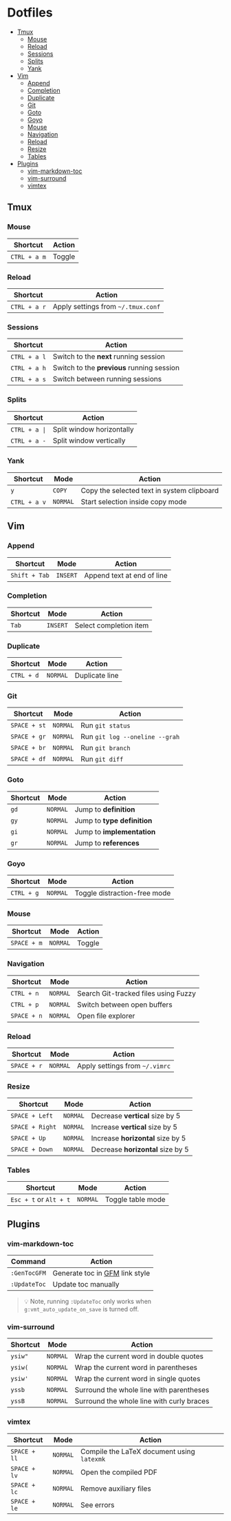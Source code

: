 # Dotfiles

<!-- vim-markdown-toc GFM -->

* [Tmux](#tmux)
    * [Mouse](#mouse)
    * [Reload](#reload)
    * [Sessions](#sessions)
    * [Splits](#splits)
    * [Yank](#yank)
* [Vim](#vim)
    * [Append](#append)
    * [Completion](#completion)
    * [Duplicate](#duplicate)
    * [Git](#git)
    * [Goto](#goto)
    * [Goyo](#goyo)
    * [Mouse](#mouse-1)
    * [Navigation](#navigation)
    * [Reload](#reload-1)
    * [Resize](#resize)
    * [Tables](#tables)
* [Plugins](#plugins)
    * [vim-markdown-toc](#vim-markdown-toc)
    * [vim-surround](#vim-surround)
    * [vimtex](#vimtex)

<!-- vim-markdown-toc -->

## Tmux

### Mouse

| Shortcut                  | Action |
| ------------------------- | ------ |
| `CTRL + a`&nbsp;&nbsp;`m` | Toggle |

### Reload

| Shortcut                  | Action                             |
| ------------------------- | ---------------------------------- |
| `CTRL + a`&nbsp;&nbsp;`r` | Apply settings from `~/.tmux.conf` |

### Sessions

| Shortcut                  | Action                                     |
| ------------------------- | ------------------------------------------ |
| `CTRL + a`&nbsp;&nbsp;`l` | Switch to the **next** running session     |
| `CTRL + a`&nbsp;&nbsp;`h` | Switch to the **previous** running session |
| `CTRL + a`&nbsp;&nbsp;`s` | Switch between running sessions            |

### Splits

| Shortcut                   | Action                    |
| -------------------------- | ------------------------- |
| `CTRL + a`&nbsp;&nbsp;`\|` | Split window horizontally |
| `CTRL + a`&nbsp;&nbsp;`-`  | Split window vertically   |

### Yank

| Shortcut                  | Mode     | Action                                     |
| --------                  | ------   | ------------------------------------------ |
| `y`                       | `COPY`   | Copy the selected text in system clipboard |
| `CTRL + a`&nbsp;&nbsp;`v` | `NORMAL` | Start selection inside copy mode           |

## Vim

### Append

| Shortcut      | Mode     | Action                     |
| ------------- | -------- | -------------------------- |
| `Shift + Tab` | `INSERT` | Append text at end of line |

### Completion

| Shortcut | Mode     | Action                 |
| -------- | -------- | ---------------------- |
| `Tab`    | `INSERT` | Select completion item |

### Duplicate

| Shortcut   | Mode     | Action         |
| ---------- | -------- | -------------- |
| `CTRL + d` | `NORMAL` | Duplicate line |

### Git

| Shortcut     | Mode     | Action                         |
| ------------ | -------- | ------------------------------ |
| `SPACE + st` | `NORMAL` | Run `git status`               |
| `SPACE + gr` | `NORMAL` | Run `git log --oneline --grah` |
| `SPACE + br` | `NORMAL` | Run `git branch`               |
| `SPACE + df` | `NORMAL` | Run `git diff`                 |

### Goto

| Shortcut | Mode     | Action                      |
| -------- | -------- | --------------------------- |
| `gd`     | `NORMAL` | Jump to **definition**      |
| `gy`     | `NORMAL` | Jump to **type definition** |
| `gi`     | `NORMAL` | Jump to **implementation**  |
| `gr`     | `NORMAL` | Jump to **references**      |

### Goyo

| Shortcut   | Mode     | Action                       |
| ---------- | -------- | ---------------------------- |
| `CTRL + g` | `NORMAL` | Toggle distraction-free mode |

### Mouse

| Shortcut    | Mode     | Action |
| ----------- | -------- | ------ |
| `SPACE + m` | `NORMAL` | Toggle |

### Navigation

| Shortcut    | Mode     | Action                               |
| ----------- | -------- | ------------------------------------ |
| `CTRL + n`  | `NORMAL` | Search Git-tracked files using Fuzzy |
| `CTRL + p`  | `NORMAL` | Switch between open buffers          |
| `SPACE + n` | `NORMAL` | Open file explorer                   |

### Reload

| Shortcut    | Mode     | Action                         |
| ----------- | -------- | ------------------------------ |
| `SPACE + r` | `NORMAL` | Apply settings from `~/.vimrc` |

### Resize

| Shortcut        | Mode     | Action                            |
| --------------- | -------- | --------------------------------- |
| `SPACE + Left`  | `NORMAL` | Decrease **vertical** size by 5   |
| `SPACE + Right` | `NORMAL` | Increase **vertical** size by 5   |
| `SPACE + Up`    | `NORMAL` | Increase **horizontal** size by 5 |
| `SPACE + Down`  | `NORMAL` | Decrease **horizontal** size by 5 |

### Tables

| Shortcut               | Mode     | Action            |
| ---------------        | -------- | ----------------- |
| `Esc + t` or `Alt + t` | `NORMAL` | Toggle table mode |

## Plugins

### vim-markdown-toc

| Command      | Action                                |
| ------------ | ------------------------------------- |
| `:GenTocGFM` | Generate toc in [GFM][gfm] link style |
| `:UpdateToc` | Update toc manually                   |

> :bulb: Note, running `:UpdateToc` only works when `g:vmt_auto_update_on_save` is turned off.

### vim-surround

| Shortcut | Mode     | Action                                     |
| -------- | -------- | ------------------------------------------ |
| `ysiw"`  | `NORMAL` | Wrap the current word in double quotes     |
| `ysiw(`  | `NORMAL` | Wrap the current word in parentheses       |
| `ysiw'`  | `NORMAL` | Wrap the current word in single quotes     |
| `yssb`   | `NORMAL` | Surround the whole line with parentheses   |
| `yssB`   | `NORMAL` | Surround  the whole line with curly braces |

### vimtex

| Shortcut     | Mode     | Action                                     |
| ------------ | -------- | ------------------------------------------ |
| `SPACE + ll` | `NORMAL` | Compile the LaTeX document using `latexmk` |
| `SPACE + lv` | `NORMAL` | Open the compiled PDF                      |
| `SPACE + lc` | `NORMAL` | Remove auxiliary files                     |
| `SPACE + le` | `NORMAL` | See errors                                 |

<!-- Links -->

[gfm]: https://github.github.com/gfm/
